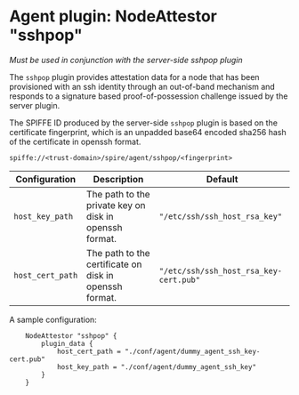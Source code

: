 # Agent plugin: NodeAttestor "sshpop"

*Must be used in conjunction with the server-side sshpop plugin*

The `sshpop` plugin provides attestation data for a node that has been
provisioned with an ssh identity through an out-of-band mechanism and responds
to a signature based proof-of-possession challenge issued by the server
plugin.

The SPIFFE ID produced by the server-side `sshpop` plugin is based on the certificate fingerprint,
which is an unpadded base64 encoded sha256 hash of the certificate in openssh format.

```
spiffe://<trust-domain>/spire/agent/sshpop/<fingerprint>
```

| Configuration | Description | Default                 |
| ------------- | ----------- | ----------------------- |
| `host_key_path` | The path to the private key on disk in openssh format. | `"/etc/ssh/ssh_host_rsa_key"` |
| `host_cert_path` | The path to the certificate on disk in openssh format. | `"/etc/ssh/ssh_host_rsa_key-cert.pub"` |

A sample configuration:

```
    NodeAttestor "sshpop" {
        plugin_data {
            host_cert_path = "./conf/agent/dummy_agent_ssh_key-cert.pub"
            host_key_path = "./conf/agent/dummy_agent_ssh_key"
        }
    }
```
